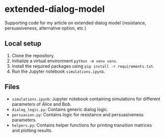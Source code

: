 # extended-dialog-model
Supporting code for my article on extended dialog model (resistance, persuasiveness, alternative option, etc.)

## Local setup
1. Clone the repository.
2. Initialize a virtual environment `python -m venv venv`.
3. Install the required packages using `pip install -r requirements.txt`.
4. Run the Jupyter notebook `simulations.ipynb`.

## Files
- `simulations.ipynb`: Jupyter notebook containing simulations for different parameters of Alice and Bob.
- `dialog_logic.py`: Contains generic dialog logic. 
- `persuasion.py`: Contains logic for resistance and persuasiveness parameters.
- `helpers.py`: Contains helper functions for printing transition matrices and plotting results.